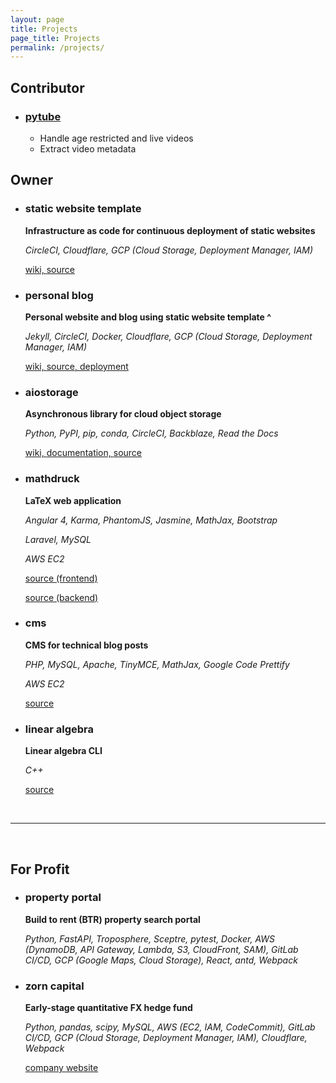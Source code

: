 ```yaml
---
layout: page
title: Projects
page_title: Projects
permalink: /projects/
---
```


## Contributor

- ### [pytube](https://github.com/nficano/pytube)
  - Handle age restricted and live videos
  - Extract video metadata

## Owner

- ### static website template

  **Infrastructure as code for continuous deployment of static websites**

  _CircleCI, Cloudflare, GCP (Cloud Storage, Deployment Manager, IAM)_

  [wiki, ](https://github.com/family-guy/test-website/wiki)
  [source](https://github.com/family-guy/test-website)

- ### personal blog

  **Personal website and blog using static website template ^**

  _Jekyll, CircleCI, Docker, Cloudflare, GCP (Cloud Storage, Deployment Manager,
  IAM)_

  [wiki, ](https://github.com/family-guy/homepage/wiki)
  [source, ](https://github.com/family-guy/homepage)
  [deployment](https://guyrking.com)

- ### aiostorage

  **Asynchronous library for cloud object storage**

  _Python, PyPI, pip, conda, CircleCI, Backblaze, Read the Docs_

  [wiki, ](https://family-guy.github.io/aiostorage-wiki/)
  [documentation, ](http://aiostorage.readthedocs.io/)
  [source](https://github.com/family-guy/aiostorage)

- ### mathdruck

  **LaTeX web application**

  _Angular 4, Karma, PhantomJS, Jasmine, MathJax, Bootstrap_

  _Laravel, MySQL_

  _AWS EC2_

  [source (frontend)](https://github.com/grking8/mathdruck-ng1)

  [source (backend)](https://github.com/grking8/mathdruck-rest)

- ### cms

  **CMS for technical blog posts**

  _PHP, MySQL, Apache, TinyMCE, MathJax, Google Code Prettify_

  _AWS EC2_

  [source](https://github.com/grking8/web-cms)

- ### linear algebra

  **Linear algebra CLI**

  _C++_

  [source](https://github.com/grking8/linear-algebra)

  <br />

---

<br />

## For Profit

- ### property portal

  **Build to rent (BTR) property search portal**

  _Python, FastAPI, Troposphere, Sceptre, pytest, Docker, AWS (DynamoDB, API Gateway, Lambda, 
  S3, CloudFront, SAM),  GitLab CI/CD, GCP (Google Maps, Cloud Storage), React, antd, Webpack_

- ### zorn capital

  **Early-stage quantitative FX hedge fund**

  _Python, pandas, scipy, MySQL, AWS (EC2, IAM, CodeCommit), GitLab CI/CD, GCP
  (Cloud Storage, Deployment Manager, IAM), Cloudflare, Webpack_

  [company website](https://zorncapital.com)
